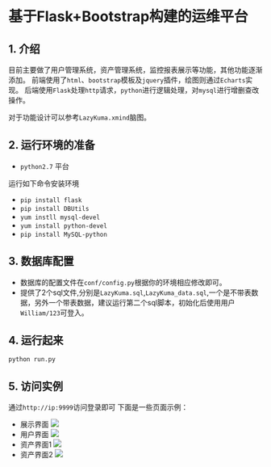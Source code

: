 # 基于Flask+Bootstrap构建的运维平台 
## 1. 介绍
目前主要做了用户管理系统，资产管理系统，监控报表展示等功能，其他功能逐渐添加。
前端使用了`html`、`bootstrap`模板及`jquery`插件，绘图则通过`Echarts`实现。
后端使用`Flask`处理`http`请求，`python`进行逻辑处理，对`mysql`进行增删查改操作。

对于功能设计可以参考`LazyKuma.xmind`脑图。

## 2. 运行环境的准备
* `python2.7` 平台

运行如下命令安装环境
* `pip install flask`
* `pip install DBUtils`
* `yum instll mysql-devel`
* `yum install python-devel`
* `pip install MySQL-python`

## 3. 数据库配置
* 数据库的配置文件在`conf/config.py`根据你的环境相应修改即可。
* 提供了2个sql文件,分别是`LazyKuma.sql`,`LazyKuma_data.sql`,一个是不带表数据，另外一个带表数据，建议运行第二个sql脚本，初始化后使用用户`William/123`可登入。


## 4. 运行起来
```
python run.py

```

## 5. 访问实例
通过`http://ip:9999`访问登录即可
下面是一些页面示例：


* 展示界面
![](http://ofus5xwey.bkt.clouddn.com/lazy1.png)
* 用户界面
![](http://ofus5xwey.bkt.clouddn.com/lazy_2.png)
* 资产界面1
![](http://ofus5xwey.bkt.clouddn.com/lazy_3.png)
* 资产界面2
![](http://ofus5xwey.bkt.clouddn.com/lazy4.png)
